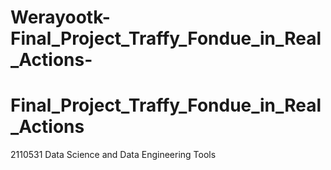 # Werayootk-Final_Project_Traffy_Fondue_in_Real_Actions-

# Final_Project_Traffy_Fondue_in_Real_Actions
2110531 Data Science and Data Engineering Tools
